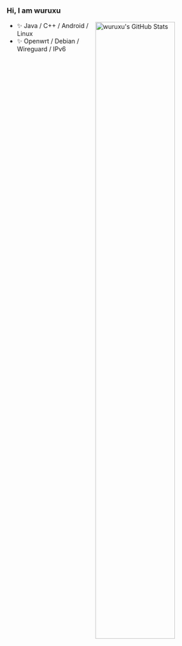 ### Hi, I am wuruxu

<img
  src="https://github-readme-stats.vercel.app/api?username=wuruxu&count_private=true&show_icons=true&icon_color=f3437a&bg_color=30,f2ffe6,e6ffff"
  title="wuruxu&#039;s GitHub Stats"
  align="right"
  width="60%"
/>

- ✨ Java / C++ / Android / Linux 
- ✨ Openwrt / Debian / Wireguard / IPv6

<!--
**wuruxu/wuruxu** is a ✨ _special_ ✨ repository because its `README.md` (this file) appears on your GitHub profile.

- ✨ Python / C / Android / Linux
- ✨ Openwrt / Debian
Here are some ideas to get you started:

- 🔭 I’m currently working on ...
- 🌱 I’m currently learning ...
- 👯 I’m looking to collaborate on ...
- 🤔 I’m looking for help with ...
- 💬 Ask me about ...
- 📫 How to reach me: ...
- 😄 Pronouns: ...
- ⚡ Fun fact: ...
-->
